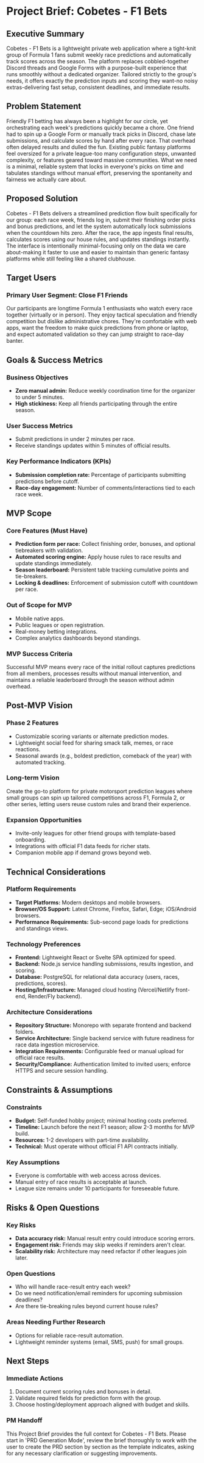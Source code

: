 ﻿# Project Brief: Cobetes - F1 Bets

## Executive Summary
Cobetes - F1 Bets is a lightweight private web application where a tight-knit group of Formula 1 fans submit weekly race predictions and automatically track scores across the season. The platform replaces cobbled-together Discord threads and Google Forms with a purpose-built experience that runs smoothly without a dedicated organizer. Tailored strictly to the group's needs, it offers exactly the prediction inputs and scoring they want-no noisy extras-delivering fast setup, consistent deadlines, and immediate results.

## Problem Statement
Friendly F1 betting has always been a highlight for our circle, yet orchestrating each week's predictions quickly became a chore. One friend had to spin up a Google Form or manually track picks in Discord, chase late submissions, and calculate scores by hand after every race. That overhead often delayed results and dulled the fun. Existing public fantasy platforms feel oversized for a private league-too many configuration steps, unwanted complexity, or features geared toward massive communities. What we need is a minimal, reliable system that locks in everyone's picks on time and tabulates standings without manual effort, preserving the spontaneity and fairness we actually care about.

## Proposed Solution
Cobetes - F1 Bets delivers a streamlined prediction flow built specifically for our group: each race week, friends log in, submit their finishing order picks and bonus predictions, and let the system automatically lock submissions when the countdown hits zero. After the race, the app ingests final results, calculates scores using our house rules, and updates standings instantly. The interface is intentionally minimal-focusing only on the data we care about-making it faster to use and easier to maintain than generic fantasy platforms while still feeling like a shared clubhouse.

## Target Users
### Primary User Segment: Close F1 Friends
Our participants are longtime Formula 1 enthusiasts who watch every race together (virtually or in person). They enjoy tactical speculation and friendly competition but dislike administrative chores. They're comfortable with web apps, want the freedom to make quick predictions from phone or laptop, and expect automated validation so they can jump straight to race-day banter.

## Goals & Success Metrics
### Business Objectives
- **Zero manual admin:** Reduce weekly coordination time for the organizer to under 5 minutes.
- **High stickiness:** Keep all friends participating through the entire season.

### User Success Metrics
- Submit predictions in under 2 minutes per race.
- Receive standings updates within 5 minutes of official results.

### Key Performance Indicators (KPIs)
- **Submission completion rate:** Percentage of participants submitting predictions before cutoff.
- **Race-day engagement:** Number of comments/interactions tied to each race week.

## MVP Scope
### Core Features (Must Have)
- **Prediction form per race:** Collect finishing order, bonuses, and optional tiebreakers with validation.
- **Automated scoring engine:** Apply house rules to race results and update standings immediately.
- **Season leaderboard:** Persistent table tracking cumulative points and tie-breakers.
- **Locking & deadlines:** Enforcement of submission cutoff with countdown per race.

### Out of Scope for MVP
- Mobile native apps.
- Public leagues or open registration.
- Real-money betting integrations.
- Complex analytics dashboards beyond standings.

### MVP Success Criteria
Successful MVP means every race of the initial rollout captures predictions from all members, processes results without manual intervention, and maintains a reliable leaderboard through the season without admin overhead.

## Post-MVP Vision
### Phase 2 Features
- Customizable scoring variants or alternate prediction modes.
- Lightweight social feed for sharing smack talk, memes, or race reactions.
- Seasonal awards (e.g., boldest prediction, comeback of the year) with automated tracking.

### Long-term Vision
Create the go-to platform for private motorsport prediction leagues where small groups can spin up tailored competitions across F1, Formula 2, or other series, letting users reuse custom rules and brand their experience.

### Expansion Opportunities
- Invite-only leagues for other friend groups with template-based onboarding.
- Integrations with official F1 data feeds for richer stats.
- Companion mobile app if demand grows beyond web.

## Technical Considerations
### Platform Requirements
- **Target Platforms:** Modern desktops and mobile browsers.
- **Browser/OS Support:** Latest Chrome, Firefox, Safari, Edge; iOS/Android browsers.
- **Performance Requirements:** Sub-second page loads for predictions and standings views.

### Technology Preferences
- **Frontend:** Lightweight React or Svelte SPA optimized for speed.
- **Backend:** Node.js service handling submissions, results ingestion, and scoring.
- **Database:** PostgreSQL for relational data accuracy (users, races, predictions, scores).
- **Hosting/Infrastructure:** Managed cloud hosting (Vercel/Netlify front-end, Render/Fly backend).

### Architecture Considerations
- **Repository Structure:** Monorepo with separate frontend and backend folders.
- **Service Architecture:** Single backend service with future readiness for race data ingestion microservice.
- **Integration Requirements:** Configurable feed or manual upload for official race results.
- **Security/Compliance:** Authentication limited to invited users; enforce HTTPS and secure session handling.

## Constraints & Assumptions
### Constraints
- **Budget:** Self-funded hobby project; minimal hosting costs preferred.
- **Timeline:** Launch before the next F1 season; allow 2-3 months for MVP build.
- **Resources:** 1-2 developers with part-time availability.
- **Technical:** Must operate without official F1 API contracts initially.

### Key Assumptions
- Everyone is comfortable with web access across devices.
- Manual entry of race results is acceptable at launch.
- League size remains under 10 participants for foreseeable future.

## Risks & Open Questions
### Key Risks
- **Data accuracy risk:** Manual result entry could introduce scoring errors.
- **Engagement risk:** Friends may skip weeks if reminders aren't clear.
- **Scalability risk:** Architecture may need refactor if other leagues join later.

### Open Questions
- Who will handle race-result entry each week?
- Do we need notification/email reminders for upcoming submission deadlines?
- Are there tie-breaking rules beyond current house rules?

### Areas Needing Further Research
- Options for reliable race-result automation.
- Lightweight reminder systems (email, SMS, push) for small groups.

## Next Steps
### Immediate Actions
1. Document current scoring rules and bonuses in detail.
2. Validate required fields for prediction form with the group.
3. Choose hosting/deployment approach aligned with budget and skills.

### PM Handoff
This Project Brief provides the full context for Cobetes - F1 Bets. Please start in 'PRD Generation Mode', review the brief thoroughly to work with the user to create the PRD section by section as the template indicates, asking for any necessary clarification or suggesting improvements.
